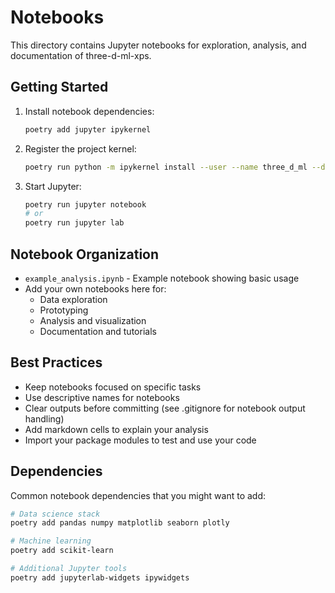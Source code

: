 # Notebooks

This directory contains Jupyter notebooks for exploration, analysis, and documentation of three-d-ml-xps.

## Getting Started

1. Install notebook dependencies:
   ```bash
   poetry add jupyter ipykernel
   ```

2. Register the project kernel:
   ```bash
   poetry run python -m ipykernel install --user --name three_d_ml --display-name "three-d-ml-xps"
   ```

3. Start Jupyter:
   ```bash
   poetry run jupyter notebook
   # or
   poetry run jupyter lab
   ```

## Notebook Organization

- `example_analysis.ipynb` - Example notebook showing basic usage
- Add your own notebooks here for:
  - Data exploration
  - Prototyping
  - Analysis and visualization
  - Documentation and tutorials

## Best Practices

- Keep notebooks focused on specific tasks
- Use descriptive names for notebooks
- Clear outputs before committing (see .gitignore for notebook output handling)
- Add markdown cells to explain your analysis
- Import your package modules to test and use your code

## Dependencies

Common notebook dependencies that you might want to add:

```bash
# Data science stack
poetry add pandas numpy matplotlib seaborn plotly

# Machine learning
poetry add scikit-learn

# Additional Jupyter tools
poetry add jupyterlab-widgets ipywidgets
```
